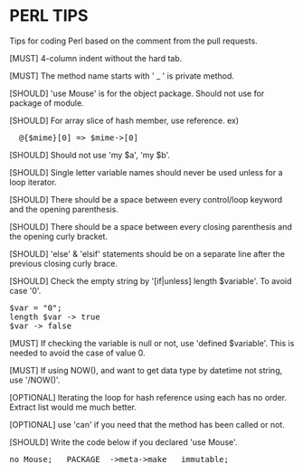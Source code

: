 # PERL TIPS
Tips for coding Perl based on the comment from the pull requests.

[MUST] 4-column indent without the hard tab.

[MUST] The method name starts with ' _ ' is private method.

[SHOULD] 'use Mouse' is for the object package. Should not use for package of module.

[SHOULD] For array slice of hash member, use reference.
ex)

<pre>
  @{$mime}[0] => $mime->[0]
</pre>

[SHOULD] Should not use 'my $a', 'my $b'.

[SHOULD] Single letter variable names should never be used unless for a loop iterator.

[SHOULD] There should be a space between every control/loop keyword and the opening parenthesis.

[SHOULD] There should be a space between every closing parenthesis and the opening curly bracket.

[SHOULD] 'else' & 'elsif' statements should be on a separate line after the previous closing curly brace.

[SHOULD] Check the empty string by '[if|unless] length $variable'. To avoid case '0'.
<pre>
$var = "0";
length $var -> true
$var -> false
</pre>

[MUST] If checking the variable is null or not, use 'defined $variable'. This is needed to avoid the case of value 0.

[MUST] If using NOW(), and want to get data type by datetime not string, use '/NOW()'.

[OPTIONAL] Iterating the loop for hash reference using each has no order. Extract list would me much better.

[OPTIONAL] use 'can' if you need that the method has been called or not.

[SHOULD] Write the code below if you declared 'use Mouse'.
<pre>
no Mouse; __PACKAGE__->meta->make _ immutable;
</pre>

